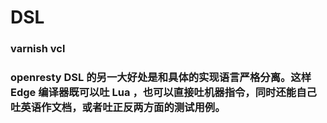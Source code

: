 # DSL

### varnish vcl

### openresty DSL 的另一大好处是和具体的实现语言严格分离。这样 Edge 编译器既可以吐 Lua ，也可以直接吐机器指令，同时还能自己吐英语作文档，或者吐正反两方面的测试用例。